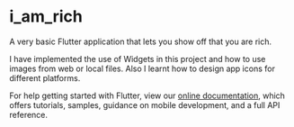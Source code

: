 # i_am_rich

A very basic Flutter application that lets you show off that you are rich.

I have implemented the use of Widgets in this project and how to use images from web or local files.
Also I learnt how to design app icons for different platforms.



For help getting started with Flutter, view our
[online documentation](https://flutter.dev/docs), which offers tutorials,
samples, guidance on mobile development, and a full API reference.
